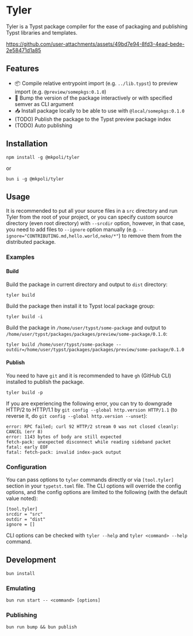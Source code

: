 # Tyler

Tyler is a Typst package compiler for the ease of packaging and publishing Typst libraries and templates.

https://github.com/user-attachments/assets/49bd7e94-8fd3-4ead-bede-2e58471d1a85

## Features

- 📦 Compile relative entrypoint import (e.g. `../lib.typst`) to preview import (e.g. `@preview/somepkgs:0.1.0`)
- 🔄 Bump the version of the package interactively or with specified semver as CLI argument
- 📥 Install package locally to be able to use with `@local/somepkgs:0.1.0`
- (TODO) Publish the package to the Typst preview package index
- (TODO) Auto publishing

## Installation

```
npm install -g @mkpoli/tyler
```

or

```
bun i -g @mkpoli/tyler
```

## Usage

It is recommended to put all your source files in a `src` directory and run Tyler from the root of your project, or you can specify custom source directory (even root directory) with `--srcdir` option, however, in that case, you need to add files to `--ignore` option manually (e.g. `--ignore="CONTRIBUTING.md,hello.world,neko/*"`) to remove them from the distributed package.

### Examples

#### Build

Build the package in current directory and output to `dist` directory:

```
tyler build
```

Build the package then install it to Typst local package group:

```
tyler build -i
```

Build the package in `/home/user/typst/some-package` and output to `/home/user/typst/packages/packages/preview/some-package/0.1.0`:

```
tyler build /home/user/typst/some-package --outdir=/home/user/typst/packages/packages/preview/some-package/0.1.0
```

#### Publish

You need to have `git` and it is recommended to have `gh` (GitHub CLI) installed to publish the package.

```
tyler build -p
```

If you are experiencing the following error, you can try to downgrade HTTP/2 to HTTP/1.1 by `git config --global http.version HTTP/1.1` (to reverse it, do `git config --global http.version --unset`):

```
error: RPC failed; curl 92 HTTP/2 stream 0 was not closed cleanly: CANCEL (err 8)
error: 1143 bytes of body are still expected
fetch-pack: unexpected disconnect while reading sideband packet
fatal: early EOF
fatal: fetch-pack: invalid index-pack output
```

### Configuration

You can pass options to `tyler` commands directly or via `[tool.tyler]` section in your `typetst.toml` file. The CLI options will override the config options, and the config options are limited to the following (with the default value noted):

```
[tool.tyler]
srcdir = "src"
outdir = "dist"
ignore = []
```

CLI options can be checked with `tyler --help` and `tyler <command> --help` command.

## Development

```
bun install
```

### Emulating

```
bun run start -- <command> [options]
```

### Publishing

```
bun run bump && bun publish
```
